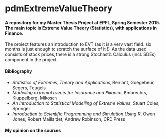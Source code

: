 # pdmExtremeValueTheory
#### A repository for my Master Thesis Project at EPFL, Spring Semester 2015. The main topic is Extreme Value Theory (Statistics), with applications in Finance.
The project features an introduction to EVT (as it is a very vast field, six months is just enough to scratch the surface of it !). As the data used consists of stock prices, there is a strong Stochastic Calculus (incl. SDEs) component in the project.
#### Bibliography
* *Statistics of Extremes, Theory and Applications*, Beirlant, Goegebeur, Segers, Teugels
* *Modelling extremal events for Insurance and Finance*, Embrechts, Kluppelberg, Mikosch
* *An Introduction to Statistical Modelling of Extreme Values*, Stuart Coles, Springer
* *Introduction to Scientific Programming and Simulation Using R*, Owen Jones, Robert Maillardet, Andrew Robinson, CRC Press
#### My opinion on the sources
